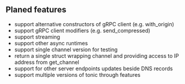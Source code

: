 ## Planed features

- support alternative constructors of gRPC client (e.g. with_origin)
- support gRPC client modifiers (e.g. send_compressed)
- support streaming
- support other async runtimes
- support single channel version for testing
- return a single struct wrapping channel and providing access to IP address from get_channel
- support for other server endpoints updates beside DNS records
- support multiple versions of tonic through features
